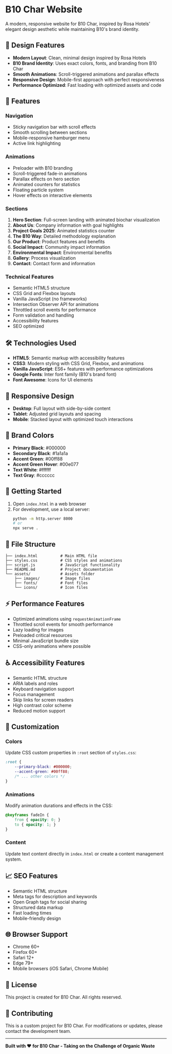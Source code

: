 # B10 Char Website

A modern, responsive website for B10 Char, inspired by Rosa Hotels' elegant design aesthetic while maintaining B10's brand identity.

## 🎨 Design Features

- **Modern Layout**: Clean, minimal design inspired by Rosa Hotels
- **B10 Brand Identity**: Uses exact colors, fonts, and branding from B10 Char
- **Smooth Animations**: Scroll-triggered animations and parallax effects
- **Responsive Design**: Mobile-first approach with perfect responsiveness
- **Performance Optimized**: Fast loading with optimized assets and code

## 🚀 Features

### Navigation
- Sticky navigation bar with scroll effects
- Smooth scrolling between sections
- Mobile-responsive hamburger menu
- Active link highlighting

### Animations
- Preloader with B10 branding
- Scroll-triggered fade-in animations
- Parallax effects on hero section
- Animated counters for statistics
- Floating particle system
- Hover effects on interactive elements

### Sections
1. **Hero Section**: Full-screen landing with animated biochar visualization
2. **About Us**: Company information with goal highlights
3. **Project Goals 2025**: Animated statistics counter
4. **The B10 Way**: Detailed methodology explanation
5. **Our Product**: Product features and benefits
6. **Social Impact**: Community impact information
7. **Environmental Impact**: Environmental benefits
8. **Gallery**: Process visualization
9. **Contact**: Contact form and information

### Technical Features
- Semantic HTML5 structure
- CSS Grid and Flexbox layouts
- Vanilla JavaScript (no frameworks)
- Intersection Observer API for animations
- Throttled scroll events for performance
- Form validation and handling
- Accessibility features
- SEO optimized

## 🛠️ Technologies Used

- **HTML5**: Semantic markup with accessibility features
- **CSS3**: Modern styling with CSS Grid, Flexbox, and animations
- **Vanilla JavaScript**: ES6+ features with performance optimizations
- **Google Fonts**: Inter font family (B10's brand font)
- **Font Awesome**: Icons for UI elements

## 📱 Responsive Design

- **Desktop**: Full layout with side-by-side content
- **Tablet**: Adjusted grid layouts and spacing
- **Mobile**: Stacked layout with optimized touch interactions

## 🎯 Brand Colors

- **Primary Black**: #000000
- **Secondary Black**: #1a1a1a
- **Accent Green**: #00ff88
- **Accent Green Hover**: #00e077
- **Text White**: #ffffff
- **Text Gray**: #cccccc

## 🚀 Getting Started

1. Open `index.html` in a web browser
2. For development, use a local server:
   ```bash
   python -m http.server 8000
   # or
   npx serve .
   ```

## 📁 File Structure

```
├── index.html          # Main HTML file
├── styles.css          # CSS styles and animations
├── script.js           # JavaScript functionality
├── README.md           # Project documentation
└── assets/             # Assets folder
    ├── images/         # Image files
    ├── fonts/          # Font files
    └── icons/          # Icon files
```

## ⚡ Performance Features

- Optimized animations using `requestAnimationFrame`
- Throttled scroll events for smooth performance
- Lazy loading for images
- Preloaded critical resources
- Minimal JavaScript bundle size
- CSS-only animations where possible

## ♿ Accessibility Features

- Semantic HTML structure
- ARIA labels and roles
- Keyboard navigation support
- Focus management
- Skip links for screen readers
- High contrast color scheme
- Reduced motion support

## 🔧 Customization

### Colors
Update CSS custom properties in `:root` section of `styles.css`:

```css
:root {
    --primary-black: #000000;
    --accent-green: #00ff88;
    /* ... other colors */
}
```

### Animations
Modify animation durations and effects in the CSS:

```css
@keyframes fadeIn {
    from { opacity: 0; }
    to { opacity: 1; }
}
```

### Content
Update text content directly in `index.html` or create a content management system.

## 📈 SEO Features

- Semantic HTML structure
- Meta tags for description and keywords
- Open Graph tags for social sharing
- Structured data markup
- Fast loading times
- Mobile-friendly design

## 🌐 Browser Support

- Chrome 60+
- Firefox 60+
- Safari 12+
- Edge 79+
- Mobile browsers (iOS Safari, Chrome Mobile)

## 📝 License

This project is created for B10 Char. All rights reserved.

## 🤝 Contributing

This is a custom project for B10 Char. For modifications or updates, please contact the development team.

---

**Built with ❤️ for B10 Char - Taking on the Challenge of Organic Waste**